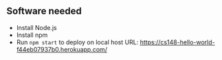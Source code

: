 ## Software needed
* Install Node.js
* Install npm
* Run `npm start` to deploy on local host
URL: https://cs148-hello-world-f44eb07937b0.herokuapp.com/